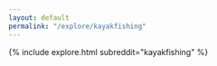 ```yaml
---
layout: default
permalink: "/explore/kayakfishing"
---
```


<link rel="stylesheet" type="text/css" href="/static/css/explore.css">
{% include explore.html subreddit="kayakfishing" %}
